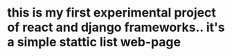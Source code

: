 # this is my first experimental project of react and django frameworks.. it's a simple stattic list web-page
